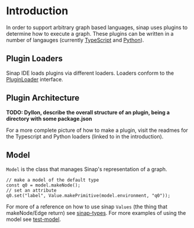 # Introduction

In order to support arbitrary graph based languages, sinap uses plugins to determine how to execute a graph. These plugins can be written in a number of langauges (currently [TypeScript](https://www.github.com/2graphic/sinap-typescript-loader) and [Python](https://www.github.com/2graphic/sinap-python-loader)).

## Plugin Loaders

Sinap IDE loads plugins via different loaders. Loaders conform to the [PluginLoader](src/plugin-loader.ts) interface.

## Plugin Architecture
**TODO: Dyllon, describe the overall structure of an plugin, being a directory with some package.json**

For a more complete picture of how to make a plugin, visit the readmes for the Typescript and Python loaders (linked to in the introduction).

## Model

`Model` is the class that manages Sinap's representation of a graph. 

```
// make a model of the default type
const q0 = model.makeNode();
// set an attribute
q0.set("label", Value.makePrimitive(model.environment, "q0"));
```

For more of a reference on how to use sinap `Values` (the thing that makeNode/Edge return) see [sinap-types](https://www.github.com/2graphic/sinap-types). For more examples of using the model see [test-model](src/test-model.ts).
